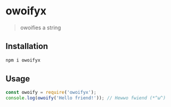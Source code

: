 # owoifyx

> owoifies a string

## Installation

```bash
npm i owoifyx
```

## Usage

```js
const owoify = require('owoifyx');
console.log(owoify('Hello friend!')); // Hewwo fwiend (*^ω^)
```
